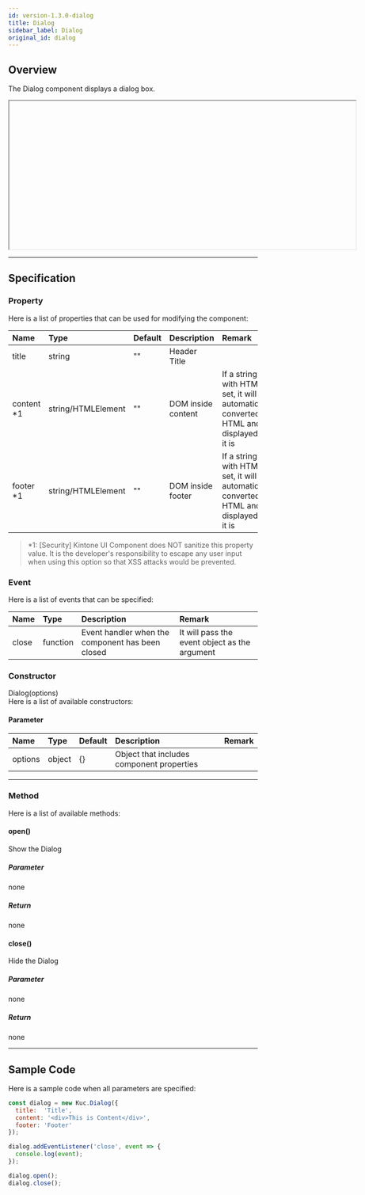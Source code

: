 ```yaml
---
id: version-1.3.0-dialog
title: Dialog
sidebar_label: Dialog
original_id: dialog
---
```


## Overview

The Dialog component displays a dialog box.

<div class="sample-container" id="dialog">
  <div id="sample-container__components">
    <iframe id="iframe" title="dialog image" width="700px" height="300px"></iframe>
  </div>
</div>
<script src="/js/samples/desktop/dialog.js"></script>

---

## Specification

### Property

Here is a list of properties that can be used for modifying the component:

| Name | Type | Default | Description | Remark |
| :--- | :--- | :--- | :--- | :--- |
| title | string | ""  | Header Title | |
| content *1 | string/HTMLElement | ""  | DOM inside content | If a string with HTML is set, it will be automatically converted to HTML and displayed as it is |
| footer *1 | string/HTMLElement | ""  | DOM inside footer | If a string with HTML is set, it will be automatically converted to HTML and displayed as it is |

> *1: [Security] Kintone UI Component does NOT sanitize this property value. It is the developer's responsibility to escape any user input when using this option so that XSS attacks would be prevented.

### Event

Here is a list of events that can be specified:

| Name | Type | Description | Remark |
| :--- | :--- | :--- | :--- |
| close | function | Event handler when the component has been closed | It will pass the event object as the argument |

### Constructor

Dialog(options)<br>
Here is a list of available constructors:

#### Parameter
| Name | Type | Default | Description | Remark |
| :--- | :--- | :--- | :--- | :--- |
| options | object | {} | Object that includes component properties | |

---
### Method

Here is a list of available methods:

#### open()
Show the Dialog

##### Parameter
none

##### Return
none

#### close()
Hide the Dialog

##### Parameter
none

##### Return
none

---
## Sample Code

Here is a sample code when all parameters are specified:

```javascript
const dialog = new Kuc.Dialog({
  title:  'Title',
  content: '<div>This is Content</div>',
  footer: 'Footer'
});

dialog.addEventListener('close', event => {
  console.log(event);
});

dialog.open();
dialog.close();
```
